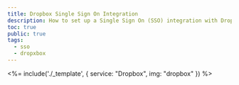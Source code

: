 ```yaml
---
title: Dropbox Single Sign On Integration
description: How to set up a Single Sign On (SSO) integration with Dropbox and Auth0.
toc: true
public: true
tags:
  - sso
  - dropxbox
---
```


<%= include('./_template', {
  service: "Dropbox",
  img: "dropbox"
}) %>
